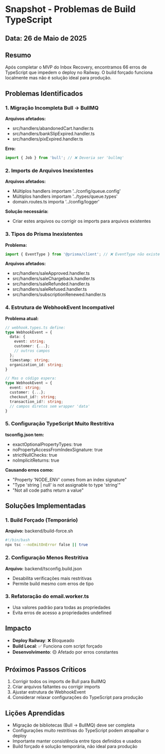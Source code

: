 # Snapshot - Problemas de Build TypeScript

## Data: 26 de Maio de 2025

## Resumo
Após completar o MVP do Inbox Recovery, encontramos 66 erros de TypeScript que impedem o deploy no Railway. O build forçado funciona localmente mas não é solução ideal para produção.

## Problemas Identificados

### 1. Migração Incompleta Bull → BullMQ
**Arquivos afetados:**
- src/handlers/abandonedCart.handler.ts
- src/handlers/bankSlipExpired.handler.ts  
- src/handlers/pixExpired.handler.ts

**Erro:**
```typescript
import { Job } from 'bull'; // ❌ Deveria ser 'bullmq'
```

### 2. Imports de Arquivos Inexistentes
**Arquivos afetados:**
- Múltiplos handlers importam '../config/queue.config'
- Múltiplos handlers importam '../types/queue.types'
- domain.routes.ts importa '../config/logger'

**Solução necessária:**
- Criar estes arquivos ou corrigir os imports para arquivos existentes

### 3. Tipos do Prisma Inexistentes
**Problema:**
```typescript
import { EventType } from '@prisma/client'; // ❌ EventType não existe
```

**Arquivos afetados:**
- src/handlers/saleApproved.handler.ts
- src/handlers/saleChargeback.handler.ts
- src/handlers/saleRefunded.handler.ts
- src/handlers/saleRefused.handler.ts
- src/handlers/subscriptionRenewed.handler.ts

### 4. Estrutura de WebhookEvent Incompatível
**Problema atual:**
```typescript
// webhook.types.ts define:
type WebhookEvent = {
  data: {
    event: string;
    customer: {...};
    // outros campos
  };
  timestamp: string;
  organization_id: string;
}

// Mas o código espera:
type WebhookEvent = {
  event: string;
  customer: {...};
  checkout_id?: string;
  transaction_id?: string;
  // campos diretos sem wrapper 'data'
}
```

### 5. Configuração TypeScript Muito Restritiva
**tsconfig.json tem:**
- exactOptionalPropertyTypes: true
- noPropertyAccessFromIndexSignature: true
- strictNullChecks: true
- noImplicitReturns: true

**Causando erros como:**
- "Property 'NODE_ENV' comes from an index signature"
- "Type 'string | null' is not assignable to type 'string'"
- "Not all code paths return a value"

## Soluções Implementadas

### 1. Build Forçado (Temporário)
**Arquivo:** backend/build-force.sh
```bash
#!/bin/bash
npx tsc --noEmitOnError false || true
```

### 2. Configuração Menos Restritiva
**Arquivo:** backend/tsconfig.build.json
- Desabilita verificações mais restritivas
- Permite build mesmo com erros de tipo

### 3. Refatoração do email.worker.ts
- Usa valores padrão para todas as propriedades
- Evita erros de acesso a propriedades undefined

## Impacto
- **Deploy Railway**: ❌ Bloqueado
- **Build Local**: ✅ Funciona com script forçado
- **Desenvolvimento**: 🟡 Afetado por erros constantes

## Próximos Passos Críticos
1. Corrigir todos os imports de Bull para BullMQ
2. Criar arquivos faltantes ou corrigir imports
3. Ajustar estrutura de WebhookEvent
4. Considerar relaxar configurações do TypeScript para produção

## Lições Aprendidas
- Migração de bibliotecas (Bull → BullMQ) deve ser completa
- Configurações muito restritivas do TypeScript podem atrapalhar o deploy
- Importante manter consistência entre tipos definidos e usados
- Build forçado é solução temporária, não ideal para produção 